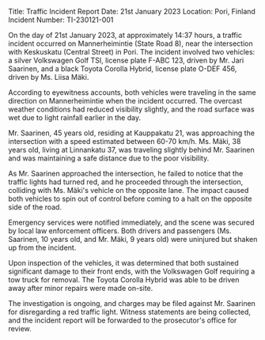  Title: Traffic Incident Report
Date: 21st January 2023
Location: Pori, Finland
Incident Number: TI-230121-001

On the day of 21st January 2023, at approximately 14:37 hours, a traffic incident occurred on Mannerheimintie (State Road 8), near the intersection with Keskuskatu (Central Street) in Pori. The incident involved two vehicles: a silver Volkswagen Golf TSI, license plate F-ABC 123, driven by Mr. Jari Saarinen, and a black Toyota Corolla Hybrid, license plate O-DEF 456, driven by Ms. Liisa Mäki.

According to eyewitness accounts, both vehicles were traveling in the same direction on Mannerheimintie when the incident occurred. The overcast weather conditions had reduced visibility slightly, and the road surface was wet due to light rainfall earlier in the day.

Mr. Saarinen, 45 years old, residing at Kauppakatu 21, was approaching the intersection with a speed estimated between 60-70 km/h. Ms. Mäki, 38 years old, living at Linnankatu 37, was traveling slightly behind Mr. Saarinen and was maintaining a safe distance due to the poor visibility.

As Mr. Saarinen approached the intersection, he failed to notice that the traffic lights had turned red, and he proceeded through the intersection, colliding with Ms. Mäki's vehicle on the opposite lane. The impact caused both vehicles to spin out of control before coming to a halt on the opposite side of the road.

Emergency services were notified immediately, and the scene was secured by local law enforcement officers. Both drivers and passengers (Ms. Saarinen, 10 years old, and Mr. Mäki, 9 years old) were uninjured but shaken up from the incident.

Upon inspection of the vehicles, it was determined that both sustained significant damage to their front ends, with the Volkswagen Golf requiring a tow truck for removal. The Toyota Corolla Hybrid was able to be driven away after minor repairs were made on-site.

The investigation is ongoing, and charges may be filed against Mr. Saarinen for disregarding a red traffic light. Witness statements are being collected, and the incident report will be forwarded to the prosecutor's office for review.